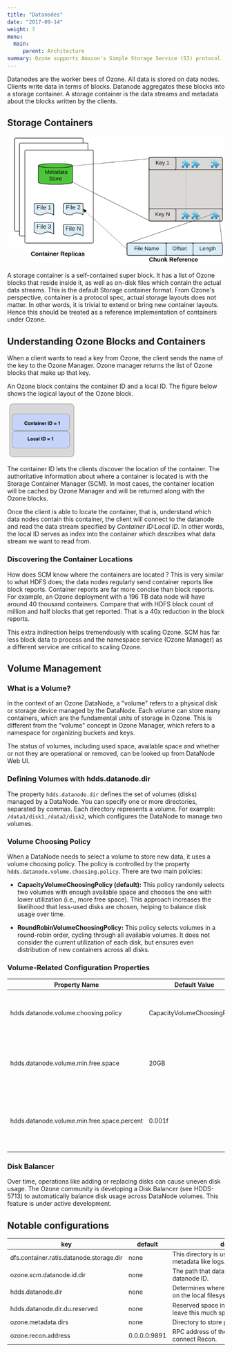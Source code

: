```yaml
---
title: "Datanodes"
date: "2017-09-14"
weight: 7
menu: 
  main:
     parent: Architecture
summary: Ozone supports Amazon's Simple Storage Service (S3) protocol. In fact, You can use S3 clients and S3 SDK based applications without any modifications with Ozone.
---
```

<!---
  Licensed to the Apache Software Foundation (ASF) under one or more
  contributor license agreements.  See the NOTICE file distributed with
  this work for additional information regarding copyright ownership.
  The ASF licenses this file to You under the Apache License, Version 2.0
  (the "License"); you may not use this file except in compliance with
  the License.  You may obtain a copy of the License at

      http://www.apache.org/licenses/LICENSE-2.0

  Unless required by applicable law or agreed to in writing, software
  distributed under the License is distributed on an "AS IS" BASIS,
  WITHOUT WARRANTIES OR CONDITIONS OF ANY KIND, either express or implied.
  See the License for the specific language governing permissions and
  limitations under the License.
-->

Datanodes are the worker bees of Ozone. All data is stored on data nodes.
Clients write data in terms of blocks. Datanode aggregates these blocks into
a storage container. A storage container is the data streams and metadata
about the blocks written by the clients.

## Storage Containers

![Container Metadata](ContainerMetadata.png)

A storage container is a self-contained super block. It has a list of Ozone
blocks that reside inside it, as well as on-disk files which contain the
actual data streams. This is the default Storage container format. From
Ozone's perspective, container is a protocol spec, actual storage layouts
does not matter. In other words, it is trivial to extend or bring new
container layouts. Hence this should be treated as a reference implementation
of containers under Ozone.

## Understanding Ozone Blocks and Containers

When a client wants to read a key from Ozone, the client sends the name of
the key to the Ozone Manager. Ozone manager returns the list of Ozone blocks
that make up that key.

An Ozone block contains the container ID and a local ID. The figure below
shows the logical layout of the Ozone block.

![Ozone Block](OzoneBlock.png)

The container ID lets the clients discover the location of the container. The
authoritative information about where a container is located is with the
Storage Container Manager (SCM). In most cases, the container location will be
cached by Ozone Manager and will be returned along with the Ozone blocks.


Once the client is able to locate the container, that is, understand which
data nodes contain this container, the client will connect to the datanode
and read the data stream specified by _Container ID:Local ID_. In other
words, the local ID serves as index into the container which describes what
data stream we want to read from.

### Discovering the Container Locations

How does SCM know where the containers are located ? This is very similar to
what HDFS does; the data nodes regularly send container reports like block
reports. Container reports are far more concise than block reports. For
example, an Ozone deployment with a 196 TB data node will have around 40
thousand containers. Compare that with HDFS block count of million and half
blocks that get reported. That is a 40x reduction in the block reports.

This extra indirection helps tremendously with scaling Ozone. SCM has far
less block data to process and the namespace service (Ozone Manager) as a
different service are critical to scaling Ozone.

## Volume Management

### What is a Volume?

In the context of an Ozone DataNode, a "volume" refers to a physical disk or storage device managed by the DataNode. Each volume can store many containers, which are the fundamental units of storage in Ozone. This is different from the "volume" concept in Ozone Manager, which refers to a namespace for organizing buckets and keys.

The status of volumes, including used space, available space and whether or not they are operational or removed, can be looked up from DataNode Web UI.

### Defining Volumes with hdds.datanode.dir

The property `hdds.datanode.dir` defines the set of volumes (disks) managed by a DataNode. You can specify one or more directories, separated by commas. Each directory represents a volume.
For example: `/data1/disk1,/data2/disk2`, which configures the DataNode to manage two volumes.

### Volume Choosing Policy

When a DataNode needs to select a volume to store new data, it uses a volume choosing policy. The policy is controlled by the property `hdds.datanode.volume.choosing.policy`. There are two main policies:

- **CapacityVolumeChoosingPolicy (default):**
  This policy randomly selects two volumes with enough available space and chooses the one with lower utilization (i.e., more free space). This approach increases the likelihood that less-used disks are chosen, helping to balance disk usage over time.

- **RoundRobinVolumeChoosingPolicy:**
  This policy selects volumes in a round-robin order, cycling through all available volumes. It does not consider the current utilization of each disk, but ensures even distribution of new containers across all disks.

### Volume-Related Configuration Properties

| Property Name                                 | Default Value                | Description                                                                                  |
|-----------------------------------------------|------------------------------|----------------------------------------------------------------------------------------------|
| hdds.datanode.volume.choosing.policy          | CapacityVolumeChoosingPolicy | The policy used to select a volume for new containers.                                       |
| hdds.datanode.volume.min.free.space           | 20GB                         | Minimum free space required on a volume to be eligible for new containers.                   |
| hdds.datanode.volume.min.free.space.percent   | 0.001f                       | Minimum free space percentage required on a volume to be eligible for new containers.        |

### Disk Balancer

Over time, operations like adding or replacing disks can cause uneven disk usage. The Ozone community is developing a Disk Balancer (see HDDS-5713) to automatically balance disk usage across DataNode volumes. This feature is under active development.

## Notable configurations

key | default | <div style="width: 300px;">description</div>
----|---------|------------
dfs.container.ratis.datanode.storage.dir | none | This directory is used for storing Ratis metadata like logs.
ozone.scm.datanode.id.dir | none | The path that datanodes will use to store the datanode ID.
hdds.datanode.dir | none | Determines where HDDS data will be stored on the local filesystem.
hdds.datanode.dir.du.reserved | none | Reserved space in bytes per volume. Always leave this much space free for non dfs use.
ozone.metadata.dirs | none | Directory to store persisted data (RocksDB).
ozone.recon.address | 0.0.0.0:9891 | RPC address of the Recon. Use <host:port> to connect Recon.

